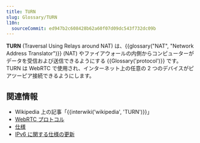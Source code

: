 ```yaml
---
title: TURN
slug: Glossary/TURN
l10n: 
  sourceCommit: ed947b2c608428b62a60f07d09dc543f732dc09b
---
```


**TURN** (Traversal Using Relays around NAT) は、{{glossary("NAT", "Network Address Translator")}} (NAT) やファイアウォールの内側からコンピューターがデータを受信および送信できるようにする {{Glossary('protocol')}} です。TURN は WebRTC で使用され、インターネット上の任意の 2 つのデバイスがピアツーピア接続できるようにします。

## 関連情報

- Wikipedia 上の記事「{{interwiki('wikipedia', 'TURN')}}」
- [WebRTC プロトコル](/ja/docs/Web/API/WebRTC_API/Protocols)
- [仕様](https://www.ietf.org/rfc/rfc5766.txt)
- [IPv6 に関する仕様の更新](https://www.ietf.org/rfc/rfc6156.txt)
